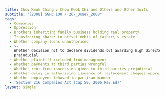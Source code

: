 ```yaml
---
title: Chow Kwok Ching v Chow Kwok Chi and Others and Other Suits
subtitle: "[2008] SGHC 100 / 26\_June\_2008"
tags:
  - Companies
  - Oppression
  - Brothers inheriting family business holding real property
  - Transferring shares to offset debts of father\'s estate
  - Whether company loans unauthorised
  - >-
    Whether decision not to declare dividends but awarding high directors\' fees
    prejudicial
  - Whether plaintiff excluded from management
  - Whether payments to third parties wrongful
  - Whether rent-free concession given to third parties prejudicial
  - Whether delay in authorising issuance of replacement cheques oppressive
  - Whether employees behaved in partisan manner
  - 'Section 216 Companies Act (Cap 50, 2006 Rev Ed)'
layout: single
---
```


